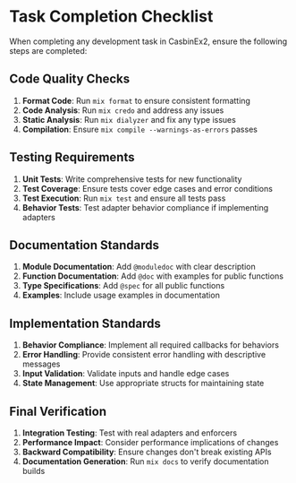 # Task Completion Checklist

When completing any development task in CasbinEx2, ensure the following steps are completed:

## Code Quality Checks
1. **Format Code**: Run `mix format` to ensure consistent formatting
2. **Code Analysis**: Run `mix credo` and address any issues
3. **Static Analysis**: Run `mix dialyzer` and fix any type issues
4. **Compilation**: Ensure `mix compile --warnings-as-errors` passes

## Testing Requirements
1. **Unit Tests**: Write comprehensive tests for new functionality
2. **Test Coverage**: Ensure tests cover edge cases and error conditions
3. **Test Execution**: Run `mix test` and ensure all tests pass
4. **Behavior Tests**: Test adapter behavior compliance if implementing adapters

## Documentation Standards
1. **Module Documentation**: Add `@moduledoc` with clear description
2. **Function Documentation**: Add `@doc` with examples for public functions
3. **Type Specifications**: Add `@spec` for all public functions
4. **Examples**: Include usage examples in documentation

## Implementation Standards
1. **Behavior Compliance**: Implement all required callbacks for behaviors
2. **Error Handling**: Provide consistent error handling with descriptive messages
3. **Input Validation**: Validate inputs and handle edge cases
4. **State Management**: Use appropriate structs for maintaining state

## Final Verification
1. **Integration Testing**: Test with real adapters and enforcers
2. **Performance Impact**: Consider performance implications of changes
3. **Backward Compatibility**: Ensure changes don't break existing APIs
4. **Documentation Generation**: Run `mix docs` to verify documentation builds